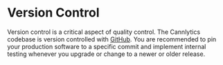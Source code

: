 # Version Control

Version control is a critical aspect of quality control. The Cannlytics codebase is version controlled with [GitHub](https://github.com/cannlytics). You are recommended to pin your production software to a specific commit and implement internal testing whenever you upgrade or change to a newer or older release.
